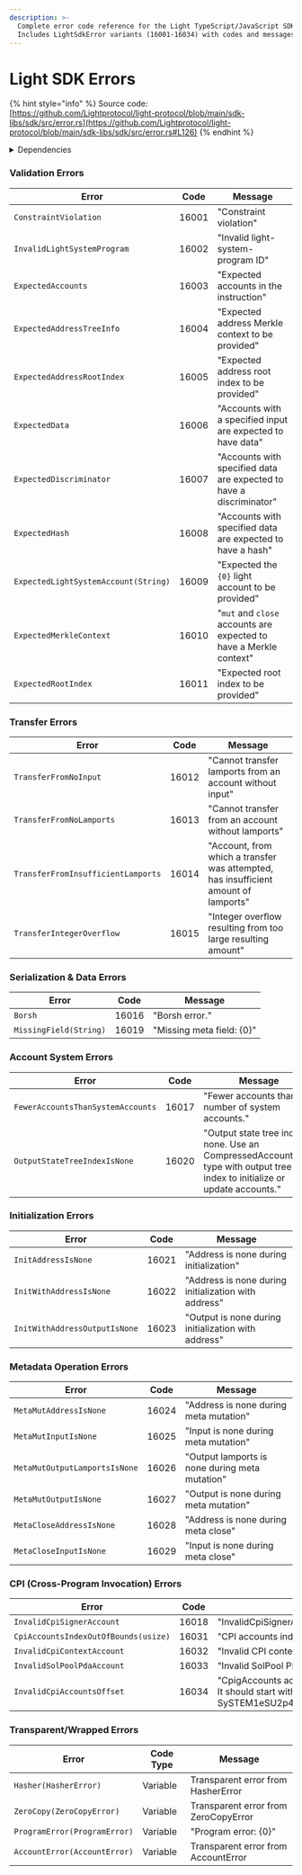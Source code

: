 ```yaml
---
description: >-
  Complete error code reference for the Light TypeScript/JavaScript SDK.
  Includes LightSdkError variants (16001-16034) with codes and messages.
---
```


# Light SDK Errors

{% hint style="info" %}
Source code: [https://github.com/Lightprotocol/light-protocol/blob/main/sdk-libs/sdk/src/error.rs](https://github.com/Lightprotocol/light-protocol/blob/main/sdk-libs/sdk/src/error.rs#L126)
{% endhint %}

<details>

<summary>Dependencies</summary>

| External Crate         | Error Type           | Usage                                                 |
| ---------------------- | -------------------- | ----------------------------------------------------- |
| `light_account_checks` | `AccountError`       | Transparent wrapper with `#[from]` auto-conversion    |
| `light_hasher`         | `HasherError`        | Transparent wrapper with `#[from]` auto-conversion    |
| `light_sdk_types`      | `LightSdkTypesError` | Manual `From` impl with explicit variant mapping      |
| `light_zero_copy`      | `ZeroCopyError`      | Transparent wrapper with `#[from]` auto-conversion    |
| `thiserror`            | `Error`              | Derive macro for automatic Error trait implementation |
| `crate`                | `ProgramError`       | Custom wrapper with formatted message and `#[from]`   |

#### Type Definition

```rust
pub type Result<T> = std::result::Result<T, LightSdkError>;
```

</details>

### Validation Errors

| Error                                | Code  | Message                                                             |
| ------------------------------------ | ----- | ------------------------------------------------------------------- |
| `ConstraintViolation`                | 16001 | "Constraint violation"                                              |
| `InvalidLightSystemProgram`          | 16002 | "Invalid light-system-program ID"                                   |
| `ExpectedAccounts`                   | 16003 | "Expected accounts in the instruction"                              |
| `ExpectedAddressTreeInfo`            | 16004 | "Expected address Merkle context to be provided"                    |
| `ExpectedAddressRootIndex`           | 16005 | "Expected address root index to be provided"                        |
| `ExpectedData`                       | 16006 | "Accounts with a specified input are expected to have data"         |
| `ExpectedDiscriminator`              | 16007 | "Accounts with specified data are expected to have a discriminator" |
| `ExpectedHash`                       | 16008 | "Accounts with specified data are expected to have a hash"          |
| `ExpectedLightSystemAccount(String)` | 16009 | "Expected the `{0}` light account to be provided"                   |
| `ExpectedMerkleContext`              | 16010 | "`mut` and `close` accounts are expected to have a Merkle context"  |
| `ExpectedRootIndex`                  | 16011 | "Expected root index to be provided"                                |

### Transfer Errors

| Error                              | Code  | Message                                                                             |
| ---------------------------------- | ----- | ----------------------------------------------------------------------------------- |
| `TransferFromNoInput`              | 16012 | "Cannot transfer lamports from an account without input"                            |
| `TransferFromNoLamports`           | 16013 | "Cannot transfer from an account without lamports"                                  |
| `TransferFromInsufficientLamports` | 16014 | "Account, from which a transfer was attempted, has insufficient amount of lamports" |
| `TransferIntegerOverflow`          | 16015 | "Integer overflow resulting from too large resulting amount"                        |

### Serialization & Data Errors

| Error                  | Code  | Message                   |
| ---------------------- | ----- | ------------------------- |
| `Borsh`                | 16016 | "Borsh error."            |
| `MissingField(String)` | 16019 | "Missing meta field: {0}" |

### Account System Errors

| Error                             | Code  | Message                                                                                                                       |
| --------------------------------- | ----- | ----------------------------------------------------------------------------------------------------------------------------- |
| `FewerAccountsThanSystemAccounts` | 16017 | "Fewer accounts than number of system accounts."                                                                              |
| `OutputStateTreeIndexIsNone`      | 16020 | "Output state tree index is none. Use an CompressedAccountMeta type with output tree index to initialize or update accounts." |

### Initialization Errors

| Error                         | Code  | Message                                              |
| ----------------------------- | ----- | ---------------------------------------------------- |
| `InitAddressIsNone`           | 16021 | "Address is none during initialization"              |
| `InitWithAddressIsNone`       | 16022 | "Address is none during initialization with address" |
| `InitWithAddressOutputIsNone` | 16023 | "Output is none during initialization with address"  |

### Metadata Operation Errors

| Error                         | Code  | Message                                        |
| ----------------------------- | ----- | ---------------------------------------------- |
| `MetaMutAddressIsNone`        | 16024 | "Address is none during meta mutation"         |
| `MetaMutInputIsNone`          | 16025 | "Input is none during meta mutation"           |
| `MetaMutOutputLamportsIsNone` | 16026 | "Output lamports is none during meta mutation" |
| `MetaMutOutputIsNone`         | 16027 | "Output is none during meta mutation"          |
| `MetaCloseAddressIsNone`      | 16028 | "Address is none during meta close"            |
| `MetaCloseInputIsNone`        | 16029 | "Input is none during meta close"              |

### CPI (Cross-Program Invocation) Errors

| Error                                | Code  | Message                                                                                                                                            |
| ------------------------------------ | ----- | -------------------------------------------------------------------------------------------------------------------------------------------------- |
| `InvalidCpiSignerAccount`            | 16018 | "InvalidCpiSignerAccount"                                                                                                                          |
| `CpiAccountsIndexOutOfBounds(usize)` | 16031 | "CPI accounts index out of bounds: {0}"                                                                                                            |
| `InvalidCpiContextAccount`           | 16032 | "Invalid CPI context account"                                                                                                                      |
| `InvalidSolPoolPdaAccount`           | 16033 | "Invalid SolPool PDA account"                                                                                                                      |
| `InvalidCpiAccountsOffset`           | 16034 | "CpigAccounts accounts slice starts with an invalid account. It should start with LightSystemProgram SySTEM1eSU2p4BGQfQpimFEWWSC1XDFeun3Nqzz3rT7." |

### Transparent/Wrapped Errors

| Error                        | Code Type | Message                              |
| ---------------------------- | --------- | ------------------------------------ |
| `Hasher(HasherError)`        | Variable  | Transparent error from HasherError   |
| `ZeroCopy(ZeroCopyError)`    | Variable  | Transparent error from ZeroCopyError |
| `ProgramError(ProgramError)` | Variable  | "Program error: {0}"                 |
| `AccountError(AccountError)` | Variable  | Transparent error from AccountError  |
